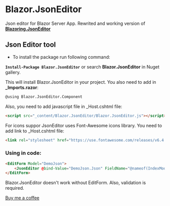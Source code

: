 # Blazor.JsonEditor
Json editor for Blazor Server App. Rewrited and working version of **[Blazoring.JsonEditor](https://github.com/vmakharashvili/Blazoring-JsonEditor)** 

## Json Editor tool

* To install the package run following command:

**`Install-Package Blazor.JsonEditor`**
or search **Blazor.JsonEditor** in Nuget gallery.

This will install Blazor.JsonEditor in your project. You also need to add in **_Imports.razor**:
```html
@using Blazor.JsonEditor.Component
```
Also, you need to add javascript file in _Host.cshtml file:

```html
<script src="_content/Blazor.JsonEditor/Blazor.JsonEditor.js"></script>
```
For icons suppor JsonEditor uses Font-Awesome icons library. You need to add link to _Host.cshtml file:
```html
<link rel="stylesheet" href="https://use.fontawesome.com/releases/v6.4.2/css/all.css">
```

### Using in code:

```html
<EditForm Model="DemoJson">
    <JsonEditor @bind-Value="DemoJson.Json" FieldName="@nameof(IndexModel.Json)" ValidationFor="@(() => DemoJson.Json)"></JsonEditor>
</EditForm>
```

Blazor.JsonEditor doesn't work without EditForm. Also, validation is required.


[Buy me a coffee](https://www.buymeacoffee.com/joghyrt)
